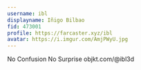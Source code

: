 ```yaml
---
username: ibl
displayname: Iñigo Bilbao
fid: 473001
profile: https://farcaster.xyz/ibl
avatar: https://i.imgur.com/AmjPWyU.jpg
---
```


No Confusion No Surprise
objkt.com/@ibl3d
